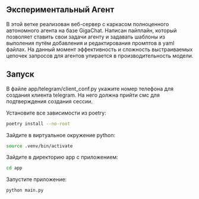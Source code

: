## Экспериментальный Агент 

В этой ветке реализован веб-сервер с каркасом полноценного автономного агента
на базе GigaChat.
Написан пайплайн, который позволяет ставить свои задачи агенту и задавать шаблоны 
из выполения путём добавления и редактирования промптов в yaml файлах. 
На данный момент эффективность и сложность выстраиваемых цепочек запросов для агентов 
упирается в производительность модели.

## Запуск

В файле app/telegram/client_conf.py укажите номер телефона для создания клиента telegram.
На него должна прийти смс для подтверждения создания сессии.

Установите все зависимости из poetry:

```bash
poetry install --no-root
```
Зайдите в виртуальное окружение python:
```bash
source .venv/bin/activate
```
Зайдите в директорию app с приложением:
```bash
cd app
```
Запустите приложение:
```bash
python main.py
```
